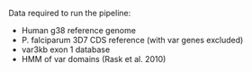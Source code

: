 Data required to run the pipeline:
- Human g38 reference genome
- P. falciparum 3D7 CDS reference (with var genes excluded)
- var3kb exon 1 database 
- HMM of var domains (Rask et al. 2010)
